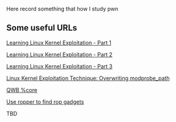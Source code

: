 Here record something that how I study pwn

## **Some useful URLs**

[Learning Linux Kernel Exploitation - Part 1](https://lkmidas.github.io/posts/20210123-linux-kernel-pwn-part-1/)

[Learning Linux Kernel Exploitation - Part 2](https://lkmidas.github.io/posts/20210128-linux-kernel-pwn-part-2/)

[Learning Linux Kernel Exploitation - Part 3](https://lkmidas.github.io/posts/20210205-linux-kernel-pwn-part-3/)

[Linux Kernel Exploitation Technique: Overwriting modprobe_path](https://lkmidas.github.io/posts/20210223-linux-kernel-pwn-modprobe/)

[QWB %core](https://cc-sir.github.io/2019/08/24/Linux-kernel-exploit2/)

[Use ropper to find rop gadgets](https://shantoroy.com/security/using-ropper-to-find-address-of-gadgets/)

TBD
